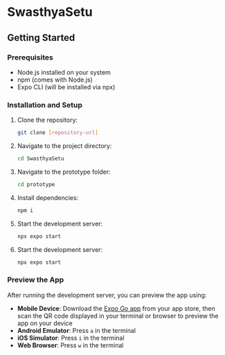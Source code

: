 # SwasthyaSetu

## Getting Started

### Prerequisites
- Node.js installed on your system
- npm (comes with Node.js)
- Expo CLI (will be installed via npx)

### Installation and Setup

1. Clone the repository:
   ```bash
   git clone [repository-url]
   ```

2. Navigate to the project directory:
   ```bash
   cd SwasthyaSetu
   ```

3. Navigate to the prototype folder:
   ```bash
   cd prototype
   ```

4. Install dependencies:
   ```bash
   npm i
   ```

5. Start the development server:
   ```bash
   npx expo start
   ```

5. Start the development server:
   ```bash
   npx expo start
   ```

### Preview the App

After running the development server, you can preview the app using:

- **Mobile Device**: Download the [Expo Go app](https://expo.dev/client) from your app store, then scan the QR code displayed in your terminal or browser to preview the app on your device
- **Android Emulator**: Press `a` in the terminal
- **iOS Simulator**: Press `i` in the terminal  
- **Web Browser**: Press `w` in the terminal

